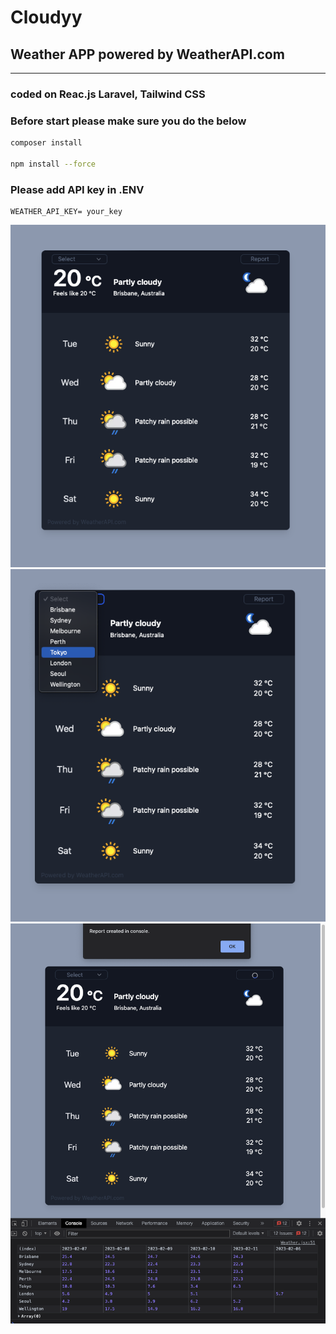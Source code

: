 # **Cloudyy**
## **Weather APP powered by WeatherAPI.com**
----------------------------------------------------------------

### coded on **Reac.js Laravel, Tailwind CSS**

### Before start please make sure you do the below

```bash
composer install

npm install --force
```


### Please add API key in  .ENV 
```
WEATHER_API_KEY= your_key
```



![Mockup](./docs/01.png)
![Mockup](./docs/02.png)
![Mockup](./docs/03.png)


